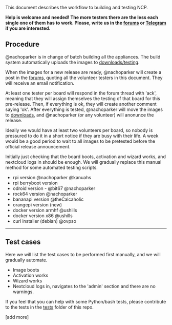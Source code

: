 This document describes the workflow to building and testing NCP.

**Help is welcome and  needed! The more testers there are the less each single one of them has to work. Please, write us in the [forums](https://help.nextcloud.com/c/support/appliances-docker-snappy-vm) or [Telegram](https://t.me/NextCloudPi) if you are interested.**

## Procedure

@nachoparker is in change of batch building all the appliances. The build system automatically uploads the images to [downloads/testing](https://ownyourbits.com/downloads/testing).

When the images for a new release are ready, @nachoparker will create a post in the [forums](https://help.nextcloud.com/c/support/appliances-docker-snappy-vm), quoting all the volunteer testers in this document. They will receive an email notification.

At least one tester per board will respond in the forum thread with 'ack', meaning that they will assign themselves the testing of that board for this pre-release. Then, if everything is ok, they will create another comment saying 'ok'. After everything is tested, @nachoparker will move the images to [downloads](https://ownyourbits.com/downlads), and @nachoparker (or any volunteer) will anonunce the release.

Ideally we would have at least two volunteers per board, so nobody is pressured to do it in a short notice if they are busy with their life. A week would be a good period to wait to all images to be pretested before the official release announcement.

Initially just checking that the board boots, activation and wizard works, and nextcloud logs in should be enough. We will gradually replace this manual method for some automated testing scripts.

- rpi version @nachoparker @kanuahs 
- rpi berryboot version
- odroid version - @bit67 @nachoparker 
- rock64 version @nachoparker  
- bananapi version @theCalcaholic 
- orangepi version (new)
- docker version armhf @ushills 
- docker version x86 @ushills 
- curl installer (debian) @ovpso

---

## Test cases

Here we will list the test cases to be performed first manually, and we will gradually automate.

- Image boots
- Activation works
- Wizard works
- Nextcloud logs in, navigates to the 'admin' section and there are no warnings.

If you feel that you can help with some Python/bash tests, please contribute to the tests in the [tests](https://github.com/nextcloud/nextcloudpi/tree/master/tests) folder of this repo.

[add more]